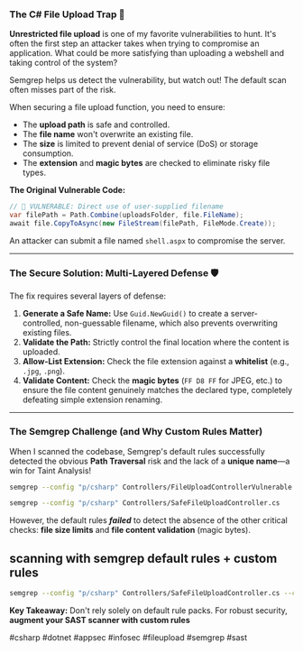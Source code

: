 ### The C\# File Upload Trap 🚨

**Unrestricted file upload** is one of my favorite vulnerabilities to hunt. It's often the first step an attacker takes when trying to compromise an application. What could be more satisfying than uploading a webshell and taking control of the system?

Semgrep helps us detect the vulnerability, but watch out\! The default scan often misses part of the risk.

When securing a file upload function, you need to ensure:

  * The **upload path** is safe and controlled.
  * The **file name** won't overwrite an existing file.
  * The **size** is limited to prevent denial of service (DoS) or storage consumption.
  * The **extension** and **magic bytes** are checked to eliminate risky file types.

**The Original Vulnerable Code:**

```csharp
// 🚨 VULNERABLE: Direct use of user-supplied filename
var filePath = Path.Combine(uploadsFolder, file.FileName); 
await file.CopyToAsync(new FileStream(filePath, FileMode.Create)); 
```

An attacker can submit a file named `shell.aspx` to compromise the server.

-----

### The Secure Solution: Multi-Layered Defense 🛡️

The fix requires several layers of defense:

1.  **Generate a Safe Name:** Use `Guid.NewGuid()` to create a server-controlled, non-guessable filename, which also prevents overwriting existing files.
2.  **Validate the Path:** Strictly control the final location where the content is uploaded.
3.  **Allow-List Extension:** Check the file extension against a **whitelist** (e.g., `.jpg`, `.png`).
4.  **Validate Content:** Check the **magic bytes** (`FF D8 FF` for JPEG, etc.) to ensure the file content genuinely matches the declared type, completely defeating simple extension renaming.

-----

### The Semgrep Challenge (and Why Custom Rules Matter)

When I scanned the codebase, Semgrep's default rules successfully detected the obvious **Path Traversal** risk and the lack of a **unique name**—a win for Taint Analysis\!

```bash
semgrep --config "p/csharp" Controllers/FileUploadControllerVulnerable.cs
```


```bash
semgrep --config "p/csharp" Controllers/SafeFileUploadController.cs
```

However, the default rules ***failed*** to detect the absence of the other critical checks: **file size limits** and **file content validation** (magic bytes).

## scanning with semgrep default rules + custom rules 

```bash
semgrep --config "p/csharp" Controllers/SafeFileUploadController.cs --config semgrep-rules/csharp-file-upload-missing-type-validation.yml --config semgrep-rules/csharp-file-upload-missing-size-check.yml
```

**Key Takeaway:** Don't rely solely on default rule packs. For robust security, **augment your SAST scanner with custom rules** 

\#csharp \#dotnet \#appsec \#infosec \#fileupload \#semgrep \#sast